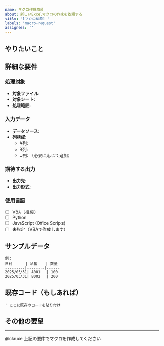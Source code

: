 ```yaml
---
name: マクロ作成依頼
about: 新しいExcelマクロの作成を依頼する
title: '[マクロ依頼] '
labels: 'macro-request'
assignees: ''
---
```


## やりたいこと
<!-- 具体的に何を自動化したいか記載してください -->


## 詳細な要件

### 処理対象
- **対象ファイル**: 
- **対象シート**: 
- **処理範囲**: 

### 入力データ
<!-- テーブル名やシート名を明記してください -->
- **データソース**: 
- **列構成**: 
  - A列: 
  - B列: 
  - C列: 
  （必要に応じて追加）

### 期待する出力
- **出力先**: 
- **出力形式**: 

### 使用言語
- [ ] VBA（推奨）
- [ ] Python
- [ ] JavaScript (Office Scripts)
- [ ] 未指定（VBAで作成します）

## サンプルデータ
<!-- 可能であれば、処理対象データの例を貼り付けてください -->
```
例：
日付      | 品番    | 数量
---------|--------|------
2025/05/31| A001   | 100
2025/05/31| B002   | 200
```

## 既存コード（もしあれば）
<!-- 参考にしたい既存のマクロがあれば貼り付けてください -->
<!-- ⚠️ 文字化けに注意！日本語が正しく表示されているか確認してください -->
```vba
' ここに既存のコードを貼り付け
```

## その他の要望
<!-- パフォーマンス要件、エラー処理の希望など -->


---
@claude 上記の要件でマクロを作成してください